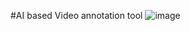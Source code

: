 #AI based Video annotation tool
![image](https://user-images.githubusercontent.com/53175489/147379931-0feea271-f5ce-4691-83f4-fb12a36bec89.png)
